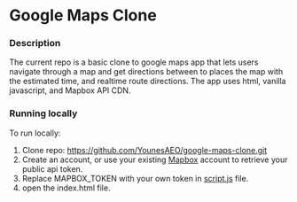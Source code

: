 # Google Maps Clone

### Description

The current repo is a basic clone to google maps app that lets users navigate through a map and get directions between to places the map with the estimated time, and realtime route directions.
The app uses html, vanilla javascript, and Mapbox API CDN.

### Running locally

To run locally:

1. Clone repo: https://github.com/YounesAEO/google-maps-clone.git
2. Create an account, or use your existing [Mapbox](https://www.mapbox.com/) account to retrieve your public api token.
3. Replace MAPBOX_TOKEN with your own token in [script.js](https://github.com/YounesAEO/google-maps-clone/blob/main/script.js) file.
4. open the index.html file.
